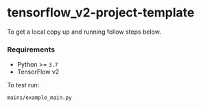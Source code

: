 # tensorflow_v2-project-template

To get a local copy up and running follow steps below.
### Requirements
* Python >= `3.7`
* TensorFlow v2

To test run:

```sh
mains/example_main.py
```
